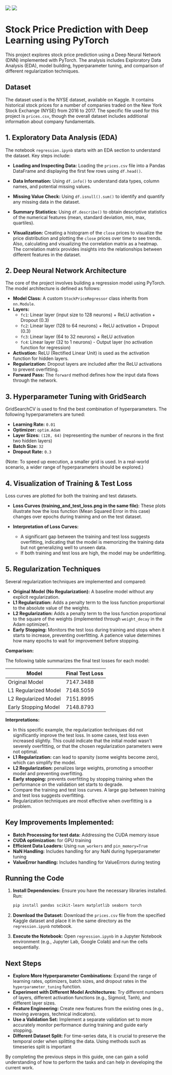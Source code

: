 <img src="./image/1.png"/>
<img src="./image/3.png"/>

# Stock Price Prediction with Deep Learning using PyTorch

This project explores stock price prediction using a Deep Neural Network (DNN) implemented with PyTorch. The analysis includes Exploratory Data Analysis (EDA), model building, hyperparameter tuning, and comparison of different regularization techniques.

## Dataset

The dataset used is the  NYSE dataset, available on Kaggle. It contains historical stock prices for a number of companies traded on the New York Stock Exchange (NYSE) from 2016 to 2017.  The specific file used for this project is `prices.csv`, though the overall dataset includes additional information about company fundamentals.

## 1. Exploratory Data Analysis (EDA)

The notebook `regression.ipynb` starts with an EDA section to understand the dataset. Key steps include:

*   **Loading and Inspecting Data:**  Loading the `prices.csv` file into a Pandas DataFrame and displaying the first few rows using `df.head()`.

*   **Data Information:**  Using `df.info()` to understand data types, column names, and potential missing values.

*   **Missing Value Check:**  Using `df.isnull().sum()` to identify and quantify any missing data in the dataset.

*   **Summary Statistics:**  Using `df.describe()` to obtain descriptive statistics of the numerical features (mean, standard deviation, min, max, quartiles).

*   **Visualization:** Creating a histogram of the `close` prices to visualize the price distribution and plotting the `close` prices over time to see trends. Also, calculating and visualizing the correlation matrix as a heatmap.  The correlation matrix provides insights into the relationships between different features in the dataset.

## 2. Deep Neural Network Architecture

The core of the project involves building a regression model using PyTorch.  The model architecture is defined as follows:

*   **Model Class:** A custom `StockPriceRegressor` class inherits from `nn.Module`.
*   **Layers:**
    *   `fc1`: Linear layer (input size to 128 neurons) + ReLU activation + Dropout (0.3)
    *   `fc2`: Linear layer (128 to 64 neurons) + ReLU activation + Dropout (0.3)
    *   `fc3`: Linear layer (64 to 32 neurons) + ReLU activation
    *   `fc4`: Linear layer (32 to 1 neurons) - Output layer (no activation function for regression)
*   **Activation:** ReLU (Rectified Linear Unit) is used as the activation function for hidden layers.
*   **Regularization:** Dropout layers are included after the ReLU activations to prevent overfitting.
*   **Forward Pass:**  The `forward` method defines how the input data flows through the network.

## 3. Hyperparameter Tuning with GridSearch

GridSearchCV is used to find the best combination of hyperparameters.  The following hyperparameters are tuned:

*   **Learning Rate:** `0.01`
*   **Optimizer:** `optim.Adam`
*   **Layer Sizes:** `(128, 64)` (representing the number of neurons in the first two hidden layers)
*   **Batch Size:** `32`
*   **Dropout Rate:** `0.3`

   (Note: To speed up execution, a smaller grid is used. In a real-world scenario, a wider range of hyperparameters should be explored.)

## 4. Visualization of Training & Test Loss

Loss curves are plotted for both the training and test datasets.

*   **Loss Curves (training_and_test_loss.png in the same file):** These plots illustrate how the loss function (Mean Squared Error in this case) changes over epochs during training and on the test dataset.

*   **Interpretation of Loss Curves:**
    *   A significant gap between the training and test loss suggests overfitting, indicating that the model is memorizing the training data but not generalizing well to unseen data.
    *   If both training and test loss are high, the model may be underfitting.

## 5. Regularization Techniques

Several regularization techniques are implemented and compared:

*   **Original Model (No Regularization):**  A baseline model without any explicit regularization.
*   **L1 Regularization:**  Adds a penalty term to the loss function proportional to the absolute value of the weights.
*   **L2 Regularization:**  Adds a penalty term to the loss function proportional to the square of the weights (implemented through `weight_decay` in the Adam optimizer).
*   **Early Stopping:**  Monitors the test loss during training and stops when it starts to increase, preventing overfitting.  A patience value determines how many epochs to wait for improvement before stopping.

**Comparison:**

The following table summarizes the final test losses for each model:

| Model                       | Final Test Loss |
| --------------------------- | --------------- |
| Original Model               | 7147.3488       |
| L1 Regularized Model         | 7148.5059       |
| L2 Regularized Model         | 7151.8995       |
| Early Stopping Model         | 7148.8793       |

**Interpretations:**

*   In this specific example, the regularization techniques did not significantly improve the test loss. In some cases, test loss even increased slightly. This could indicate that the initial model wasn't severely overfitting, or that the chosen regularization parameters were not optimal.
*   **L1 Regularization:** can lead to sparsity (some weights become zero), which can simplify the model.
*   **L2 Regularization:** penalizes large weights, promoting a smoother model and preventing overfitting.
*   **Early stopping:** prevents overfitting by stopping training when the performance on the validation set starts to degrade.
*   Compare the training and test loss curves.  A large gap between training and test loss suggests overfitting.
*   Regularization techniques are most effective when overfitting is a problem.

## Key Improvements Implemented:

*   **Batch Processing for test data:** Addressing the CUDA memory issue
*   **CUDA optimization:** for GPU training
*   **Efficient Data Loaders:** Using `num_workers` and `pin_memory=True`
*   **NaN Handling:** Includes handling for any NaN during hyperparameter tuning
*   **ValueError handling:** Includes handling for ValueErrors during testing

## Running the Code

1.  **Install Dependencies:**  Ensure you have the necessary libraries installed.  Run:

    ```bash
    pip install pandas scikit-learn matplotlib seaborn torch
    ```

2.  **Download the Dataset:**  Download the `prices.csv` file from the specified Kaggle dataset and place it in the same directory as the `regression.ipynb` notebook.

3.  **Execute the Notebook:** Open `regression.ipynb` in a Jupyter Notebook environment (e.g., Jupyter Lab, Google Colab) and run the cells sequentially.

## Next Steps

*   **Explore More Hyperparameter Combinations:** Expand the range of learning rates, optimizers, batch sizes, and dropout rates in the `hyperparameter_tuning` function.
*   **Experiment with Different Model Architectures:** Try different numbers of layers, different activation functions (e.g., Sigmoid, Tanh), and different layer sizes.
*   **Feature Engineering:** Create new features from the existing ones (e.g., moving averages, technical indicators).
*   **Use a Validation Set:**  Implement a separate validation set to more accurately monitor performance during training and guide early stopping.
*   **Different Dataset Split:** For time-series data, it is crucial to preserve the temporal order when splitting the data.  Using methods such as timeseries split is important

By completing the previous steps in this guide, one can gain a solid understanding of how to perform the tasks and can help in developing the current work.
